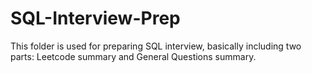 # SQL-Interview-Prep

This folder is used for preparing SQL interview, basically including two parts: Leetcode summary and General Questions summary.
